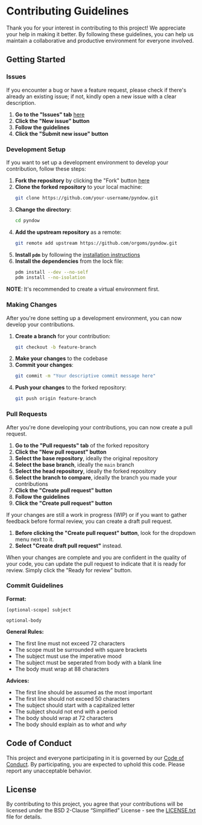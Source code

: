 # Contributing Guidelines

Thank you for your interest in contributing to this project! We appreciate your help
in making it better. By following these guidelines, you can help us maintain a
collaborative and productive environment for everyone involved.

## Getting Started

### Issues

If you encounter a bug or have a feature request,
please check if there's already an existing issue;
if not, kindly open a new issue with a clear description.

1. **Go to the "Issues" tab** [here][issues]
2. **Click the "New issue" button**
3. **Follow the guidelines**
4. **Click the "Submit new issue" button**

### Development Setup

If you want to set up a development environment to develop your contribution,
follow these steps:

1. **Fork the repository** by clicking the "Fork" button [here][repository]
2. **Clone the forked repository** to your local machine:
   ```bash
   git clone https://github.com/your-username/pyndow.git
   ```
3. **Change the directory**:
   ```bash
   cd pyndow
   ```
4. **Add the upstream repository** as a remote:
     ```bash
     git remote add upstream https://github.com/orgoms/pyndow.git
     ```
5. **Install `pdm`** by following the [installation instructions][pdm-installation]
6. **Install the dependencies** from the lock file:
   ```bash
   pdm install --dev --no-self
   pdm install --no-isolation
   ```

**NOTE**: It's recommended to create a virtual environment first.

### Making Changes

After you're done setting up a development environment,
you can now develop your contributions.

1. **Create a branch** for your contribution:
   ```bash
   git checkout -b feature-branch
   ```
2. **Make your changes** to the codebase
3. **Commit your changes**:
   ```bash
   git commit -m "Your descriptive commit message here"
   ```
4. **Push your changes** to the forked repository:
   ```bash
   git push origin feature-branch
   ```

### Pull Requests

After you're done developing your contributions,
you can now create a pull request.

1. **Go to the "Pull requests" tab** of the forked repository
2. **Click the "New pull request" button**
3. **Select the base repository**, ideally the original repository
4. **Select the base branch**, ideally the `main` branch
5. **Select the head repository**, ideally the forked repository
6. **Select the branch to compare**, ideally the branch you made your contributions
7. **Click the "Create pull request" button**
8. **Follow the guidelines**
9. **Click the "Create pull request" button**

If your changes are still a work in progress (WIP) or if you want to gather
feedback before formal review, you can create a draft pull request.

1. **Before clicking the "Create pull request" button**,
   look for the dropdown menu next to it.
2. **Select "Create draft pull request"** instead.

When your changes are complete and you are confident in the quality of your code,
you can update the pull request to indicate that it is ready for review.
Simply click the "Ready for review" button.

### Commit Guidelines

**Format:**
```
[optional-scope] subject

optional-body
```

**General Rules:**
- The first line must not exceed 72 characters
- The scope must be surrounded with square brackets
- The subject must use the imperative mood
- The subject must be seperated from body with a blank line
- The body must wrap at 88 characters

**Advices:**
- The first line should be assumed as the most important
- The first line should not exceed 50 characters
- The subject should start with a capitalized letter
- The subject should not end with a period
- The body should wrap at 72 characters
- The body should explain as to *what* and *why*

## Code of Conduct

This project and everyone participating in it is governed by our
[Code of Conduct][code-of-conduct]. By participating, you are expected
to uphold this code. Please report any unacceptable behavior.

## License

By contributing to this project, you agree that your contributions will be
licensed under the BSD 2-Clause “Simplified” License - see the [LICENSE.txt](license)
file for details.

[repository]: https://github.com/orgoms/pyndow
[issues]: https://github.com/orgoms/pyndow/issues
[pulls]: https://github.com/orgoms/pyndow/pulls
[pdm-installation]: https://pdm-project.org/latest/#installation
[code-of-conduct]: https://github.com/orgoms/pyndow/blob/main/CODE_OF_CONDUCT.md
[license]: https://github.com/orgoms/pyndow/blob/main/LICENSE.txt

